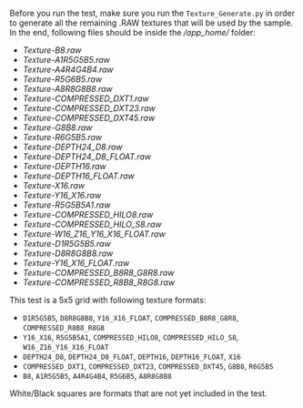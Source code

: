 Before you run the test, make sure you run the `Texture_Generate.py` in order to generate all the remaining .RAW textures that will be used by the sample. In the end, following files should be inside the */app_home/* folder:
* *Texture-B8.raw*
* *Texture-A1R5G5B5.raw*
* *Texture-A4R4G4B4.raw*
* *Texture-R5G6B5.raw*
* *Texture-A8R8G8B8.raw*
* *Texture-COMPRESSED_DXT1.raw*
* *Texture-COMPRESSED_DXT23.raw*
* *Texture-COMPRESSED_DXT45.raw*
* *Texture-G8B8.raw*
* *Texture-R6G5B5.raw*
* *Texture-DEPTH24_D8.raw*
* *Texture-DEPTH24_D8_FLOAT.raw*
* *Texture-DEPTH16.raw*
* *Texture-DEPTH16_FLOAT.raw*
* *Texture-X16.raw*
* *Texture-Y16_X16.raw*
* *Texture-R5G5B5A1.raw*
* *Texture-COMPRESSED_HILO8.raw*
* *Texture-COMPRESSED_HILO_S8.raw*
* *Texture-W16_Z16_Y16_X16_FLOAT.raw*
* *Texture-D1R5G5B5.raw*
* *Texture-D8R8G8B8.raw*
* *Texture-Y16_X16_FLOAT.raw*
* *Texture-COMPRESSED_B8R8_G8R8.raw*
* *Texture-COMPRESSED_R8B8_R8G8.raw*
	
This test is a 5x5 grid with following texture formats:
* `D1R5G5B5`, `D8R8G8B8`, `Y16_X16_FLOAT`, `COMPRESSED_B8R8_G8R8`, `COMPRESSED_R8B8_R8G8`
* `Y16_X16`, `R5G5B5A1`, `COMPRESSED_HILO8`, `COMPRESSED_HILO_S8`, `W16_Z16_Y16_X16_FLOAT`
* `DEPTH24_D8`, `DEPTH24_D8_FLOAT`, `DEPTH16`, `DEPTH16_FLOAT`, `X16`
* `COMPRESSED_DXT1`, `COMPRESSED_DXT23`, `COMPRESSED_DXT45`, `G8B8`, `R6G5B5`
* `B8`, `A1R5G5B5`, `A4R4G4B4`, `R5G6B5`, `A8R8G8B8`

White/Black squares are formats that are not yet included in the test.
